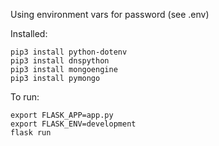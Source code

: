 Using environment vars for password (see .env)

Installed:
```shell
pip3 install python-dotenv
pip3 install dnspython
pip3 install mongoengine
pip3 install pymongo
```

To run:
```
export FLASK_APP=app.py
export FLASK_ENV=development
flask run
```